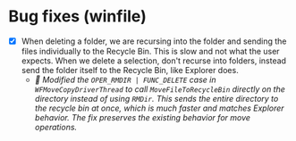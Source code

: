 # Bug fixes (winfile)

- [x] When deleting a folder, we are recursing into the folder and sending the files individually to the Recycle Bin. This is slow and not what the user expects. When we delete a selection, don't recurse into folders, instead send the folder itself to the Recycle Bin, like Explorer does.
  - *🤖 Modified the `OPER_RMDIR | FUNC_DELETE` case in `WFMoveCopyDriverThread` to call `MoveFileToRecycleBin` directly on the directory instead of using `RMDir`. This sends the entire directory to the recycle bin at once, which is much faster and matches Explorer behavior. The fix preserves the existing behavior for move operations.*
